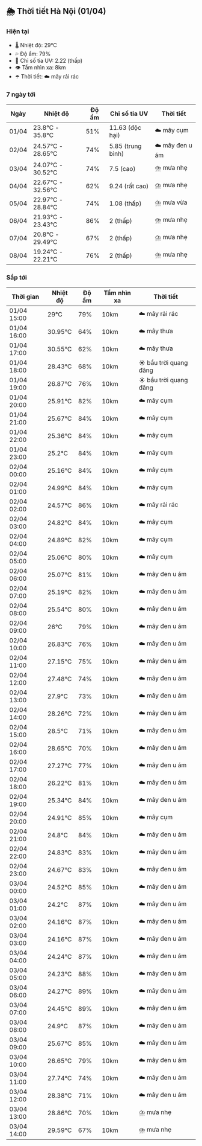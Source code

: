 ## 🌦️ Thời tiết Hà Nội (01/04)

### Hiện tại

- 🌡️ Nhiệt độ: 29℃
- 💦 Độ ẩm: 79%
- 🌟 Chỉ số tia UV: 2.22 (thấp)
- 👁️ Tầm nhìn xa: 8km
- ☂️ Thời tiết: ☁️ mây rải rác

### 7 ngày tới

| Ngày | Nhiệt độ | Độ ẩm | Chỉ số tia UV | Thời tiết |
| --- | --- | --- | --- | --- |
| 01/04 | 23.8℃ - 35.8℃ | 51% | 11.63 (độc hại) | ☁️ mây cụm |
| 02/04 | 24.57℃ - 28.65℃ | 74% | 5.85 (trung bình) | ☁️ mây đen u ám |
| 03/04 | 24.07℃ - 30.52℃ | 74% | 7.5 (cao) | ⛈️ mưa nhẹ |
| 04/04 | 22.67℃ - 32.56℃ | 62% | 9.24 (rất cao) | ⛈️ mưa nhẹ |
| 05/04 | 22.97℃ - 28.84℃ | 74% | 1.08 (thấp) | ⛈️ mưa vừa |
| 06/04 | 21.93℃ - 23.43℃ | 86% | 2 (thấp) | ⛈️ mưa nhẹ |
| 07/04 | 20.8℃ - 29.49℃ | 67% | 2 (thấp) | ⛈️ mưa nhẹ |
| 08/04 | 19.24℃ - 22.21℃ | 76% | 2 (thấp) | ⛈️ mưa nhẹ |

### Sắp tới

| Thời gian | Nhiệt độ | Độ ẩm | Tầm nhìn xa | Thời tiết |
| --- | --- | --- | --- | --- |
| 01/04 15:00 | 29℃ | 79% | 10km | ☁️ mây rải rác |
| 01/04 16:00 | 30.95℃ | 64% | 10km | ☁️ mây thưa |
| 01/04 17:00 | 30.55℃ | 62% | 10km | ☁️ mây thưa |
| 01/04 18:00 | 28.43℃ | 68% | 10km | ☀️ bầu trời quang đãng |
| 01/04 19:00 | 26.87℃ | 76% | 10km | ☀️ bầu trời quang đãng |
| 01/04 20:00 | 25.91℃ | 82% | 10km | ☁️ mây cụm |
| 01/04 21:00 | 25.67℃ | 84% | 10km | ☁️ mây cụm |
| 01/04 22:00 | 25.36℃ | 84% | 10km | ☁️ mây cụm |
| 01/04 23:00 | 25.2℃ | 84% | 10km | ☁️ mây cụm |
| 02/04 00:00 | 25.16℃ | 84% | 10km | ☁️ mây cụm |
| 02/04 01:00 | 24.99℃ | 84% | 10km | ☁️ mây cụm |
| 02/04 02:00 | 24.57℃ | 86% | 10km | ☁️ mây rải rác |
| 02/04 03:00 | 24.82℃ | 84% | 10km | ☁️ mây cụm |
| 02/04 04:00 | 24.89℃ | 82% | 10km | ☁️ mây cụm |
| 02/04 05:00 | 25.06℃ | 80% | 10km | ☁️ mây cụm |
| 02/04 06:00 | 25.07℃ | 81% | 10km | ☁️ mây đen u ám |
| 02/04 07:00 | 25.19℃ | 82% | 10km | ☁️ mây đen u ám |
| 02/04 08:00 | 25.54℃ | 80% | 10km | ☁️ mây đen u ám |
| 02/04 09:00 | 26℃ | 79% | 10km | ☁️ mây đen u ám |
| 02/04 10:00 | 26.83℃ | 76% | 10km | ☁️ mây đen u ám |
| 02/04 11:00 | 27.15℃ | 75% | 10km | ☁️ mây đen u ám |
| 02/04 12:00 | 27.48℃ | 74% | 10km | ☁️ mây đen u ám |
| 02/04 13:00 | 27.9℃ | 73% | 10km | ☁️ mây đen u ám |
| 02/04 14:00 | 28.26℃ | 72% | 10km | ☁️ mây đen u ám |
| 02/04 15:00 | 28.5℃ | 71% | 10km | ☁️ mây đen u ám |
| 02/04 16:00 | 28.65℃ | 70% | 10km | ☁️ mây đen u ám |
| 02/04 17:00 | 27.27℃ | 77% | 10km | ☁️ mây đen u ám |
| 02/04 18:00 | 26.22℃ | 81% | 10km | ☁️ mây đen u ám |
| 02/04 19:00 | 25.34℃ | 84% | 10km | ☁️ mây đen u ám |
| 02/04 20:00 | 24.91℃ | 85% | 10km | ☁️ mây cụm |
| 02/04 21:00 | 24.8℃ | 84% | 10km | ☁️ mây đen u ám |
| 02/04 22:00 | 24.83℃ | 83% | 10km | ☁️ mây đen u ám |
| 02/04 23:00 | 24.67℃ | 83% | 10km | ☁️ mây đen u ám |
| 03/04 00:00 | 24.52℃ | 85% | 10km | ☁️ mây đen u ám |
| 03/04 01:00 | 24.2℃ | 87% | 10km | ☁️ mây đen u ám |
| 03/04 02:00 | 24.16℃ | 87% | 10km | ☁️ mây đen u ám |
| 03/04 03:00 | 24.16℃ | 87% | 10km | ☁️ mây đen u ám |
| 03/04 04:00 | 24.24℃ | 87% | 10km | ☁️ mây đen u ám |
| 03/04 05:00 | 24.23℃ | 88% | 10km | ☁️ mây đen u ám |
| 03/04 06:00 | 24.27℃ | 89% | 10km | ☁️ mây đen u ám |
| 03/04 07:00 | 24.45℃ | 89% | 10km | ☁️ mây đen u ám |
| 03/04 08:00 | 24.9℃ | 87% | 10km | ☁️ mây đen u ám |
| 03/04 09:00 | 25.67℃ | 85% | 10km | ☁️ mây đen u ám |
| 03/04 10:00 | 26.65℃ | 79% | 10km | ☁️ mây đen u ám |
| 03/04 11:00 | 27.74℃ | 74% | 10km | ☁️ mây đen u ám |
| 03/04 12:00 | 28.38℃ | 71% | 10km | ☁️ mây đen u ám |
| 03/04 13:00 | 28.86℃ | 70% | 10km | ⛈️ mưa nhẹ |
| 03/04 14:00 | 29.59℃ | 67% | 10km | ⛈️ mưa nhẹ |
